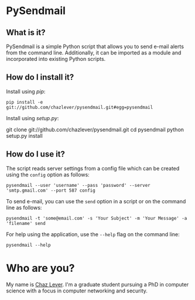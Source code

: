 # PySendmail

## What is it?

PySendmail is a simple Python script that allows you to send e-mail alerts from
the command line. Additionally, it can be imported as a module and incorporated
into existing Python scripts.

## How do I install it?

Install using *pip*:

    pip install -e git://github.com/chazlever/pysendmail.git#egg=pysendmail

Install using *setup.py*:
   
   git clone git://github.com/chazlever/pysendmail.git
   cd pysendmail
   python setup.py install

## How do I use it?

The script reads server settings from a config file which can be created using
the `config` option as follows:
   
    pysendmail --user 'username' --pass 'password' --server 'smtp.gmail.com' --port 587 config

To send e-mail, you can use the `send` option in a script or on the command
line as follows:

    pysendmail -t 'some@email.com' -s 'Your Subject' -m 'Your Message' -a 'filename' send 

For help using the application, use the `--help` flag on the command line:

    pysendmail --help

# Who are you?

My name is [Chaz Lever][chazlever]. I'm a graduate student pursuing a PhD in
computer science with a focus in computer networking and security.

[chazlever]:http://www.chazlever.com
